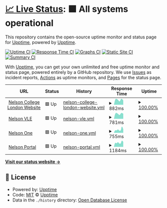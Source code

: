 # [📈 Live Status](https://demo.upptime.js.org): <!--live status--> **🟩 All systems operational**

This repository contains the open-source uptime monitor and status page for [Upptime](https://upptime.js.org), powered by [Upptime](https://github.com/upptime/upptime).

[![Uptime CI](https://github.com/nelson/ncl_status/workflows/Uptime%20CI/badge.svg)](https://github.com/nelson/ncl_status/actions?query=workflow%3A%22Uptime+CI%22)
[![Response Time CI](https://github.com/nelson/ncl_status/workflows/Response%20Time%20CI/badge.svg)](https://github.com/nelson/ncl_status/actions?query=workflow%3A%22Response+Time+CI%22)
[![Graphs CI](https://github.com/nelson/ncl_status/workflows/Graphs%20CI/badge.svg)](https://github.com/nelson/ncl_status/actions?query=workflow%3A%22Graphs+CI%22)
[![Static Site CI](https://github.com/nelson/ncl_status/workflows/Static%20Site%20CI/badge.svg)](https://github.com/nelson/ncl_status/actions?query=workflow%3A%22Static+Site+CI%22)
[![Summary CI](https://github.com/nelson/ncl_status/workflows/Summary%20CI/badge.svg)](https://github.com/nelson/ncl_status/actions?query=workflow%3A%22Summary+CI%22)

With [Upptime](https://upptime.js.org), you can get your own unlimited and free uptime monitor and status page, powered entirely by a GitHub repository. We use [Issues](https://github.com/upptime/upptime/issues) as incident reports, [Actions](https://github.com/nelson/ncl_status/actions) as uptime monitors, and [Pages](https://demo.upptime.js.org) for the status page.

<!--start: status pages-->
<!-- This summary is generated by Upptime (https://github.com/upptime/upptime) -->
<!-- Do not edit this manually, your changes will be overwritten -->
<!-- prettier-ignore -->
| URL | Status | History | Response Time | Uptime |
| --- | ------ | ------- | ------------- | ------ |
| <img alt="" src="https://favicons.githubusercontent.com/nelsoncollege.ac.uk" height="13"> [Nelson College London Website](https://nelsoncollege.ac.uk) | 🟩 Up | [nelson-college-london-website.yml](https://github.com/travnettech/ncl_status/commits/HEAD/history/nelson-college-london-website.yml) | <details><summary><img alt="Response time graph" src="./graphs/nelson-college-london-website/response-time-week.png" height="20"> 882ms</summary><br><a href="https://demo.upptime.js.org/history/nelson-college-london-website"><img alt="Response time 882" src="https://img.shields.io/endpoint?url=https%3A%2F%2Fraw.githubusercontent.com%2Ftravnettech%2Fncl_status%2FHEAD%2Fapi%2Fnelson-college-london-website%2Fresponse-time.json"></a><br><a href="https://demo.upptime.js.org/history/nelson-college-london-website"><img alt="24-hour response time 882" src="https://img.shields.io/endpoint?url=https%3A%2F%2Fraw.githubusercontent.com%2Ftravnettech%2Fncl_status%2FHEAD%2Fapi%2Fnelson-college-london-website%2Fresponse-time-day.json"></a><br><a href="https://demo.upptime.js.org/history/nelson-college-london-website"><img alt="7-day response time 882" src="https://img.shields.io/endpoint?url=https%3A%2F%2Fraw.githubusercontent.com%2Ftravnettech%2Fncl_status%2FHEAD%2Fapi%2Fnelson-college-london-website%2Fresponse-time-week.json"></a><br><a href="https://demo.upptime.js.org/history/nelson-college-london-website"><img alt="30-day response time 882" src="https://img.shields.io/endpoint?url=https%3A%2F%2Fraw.githubusercontent.com%2Ftravnettech%2Fncl_status%2FHEAD%2Fapi%2Fnelson-college-london-website%2Fresponse-time-month.json"></a><br><a href="https://demo.upptime.js.org/history/nelson-college-london-website"><img alt="1-year response time 882" src="https://img.shields.io/endpoint?url=https%3A%2F%2Fraw.githubusercontent.com%2Ftravnettech%2Fncl_status%2FHEAD%2Fapi%2Fnelson-college-london-website%2Fresponse-time-year.json"></a></details> | <details><summary><a href="https://demo.upptime.js.org/history/nelson-college-london-website">100.00%</a></summary><a href="https://demo.upptime.js.org/history/nelson-college-london-website"><img alt="All-time uptime 100.00%" src="https://img.shields.io/endpoint?url=https%3A%2F%2Fraw.githubusercontent.com%2Ftravnettech%2Fncl_status%2FHEAD%2Fapi%2Fnelson-college-london-website%2Fuptime.json"></a><br><a href="https://demo.upptime.js.org/history/nelson-college-london-website"><img alt="24-hour uptime 100.00%" src="https://img.shields.io/endpoint?url=https%3A%2F%2Fraw.githubusercontent.com%2Ftravnettech%2Fncl_status%2FHEAD%2Fapi%2Fnelson-college-london-website%2Fuptime-day.json"></a><br><a href="https://demo.upptime.js.org/history/nelson-college-london-website"><img alt="7-day uptime 100.00%" src="https://img.shields.io/endpoint?url=https%3A%2F%2Fraw.githubusercontent.com%2Ftravnettech%2Fncl_status%2FHEAD%2Fapi%2Fnelson-college-london-website%2Fuptime-week.json"></a><br><a href="https://demo.upptime.js.org/history/nelson-college-london-website"><img alt="30-day uptime 100.00%" src="https://img.shields.io/endpoint?url=https%3A%2F%2Fraw.githubusercontent.com%2Ftravnettech%2Fncl_status%2FHEAD%2Fapi%2Fnelson-college-london-website%2Fuptime-month.json"></a><br><a href="https://demo.upptime.js.org/history/nelson-college-london-website"><img alt="1-year uptime 100.00%" src="https://img.shields.io/endpoint?url=https%3A%2F%2Fraw.githubusercontent.com%2Ftravnettech%2Fncl_status%2FHEAD%2Fapi%2Fnelson-college-london-website%2Fuptime-year.json"></a></details>
| <img alt="" src="https://favicons.githubusercontent.com/nclvle.co.uk" height="13"> [Nelson VLE](https://nclvle.co.uk) | 🟩 Up | [nelson-vle.yml](https://github.com/travnettech/ncl_status/commits/HEAD/history/nelson-vle.yml) | <details><summary><img alt="Response time graph" src="./graphs/nelson-vle/response-time-week.png" height="20"> 781ms</summary><br><a href="https://demo.upptime.js.org/history/nelson-vle"><img alt="Response time 781" src="https://img.shields.io/endpoint?url=https%3A%2F%2Fraw.githubusercontent.com%2Ftravnettech%2Fncl_status%2FHEAD%2Fapi%2Fnelson-vle%2Fresponse-time.json"></a><br><a href="https://demo.upptime.js.org/history/nelson-vle"><img alt="24-hour response time 781" src="https://img.shields.io/endpoint?url=https%3A%2F%2Fraw.githubusercontent.com%2Ftravnettech%2Fncl_status%2FHEAD%2Fapi%2Fnelson-vle%2Fresponse-time-day.json"></a><br><a href="https://demo.upptime.js.org/history/nelson-vle"><img alt="7-day response time 781" src="https://img.shields.io/endpoint?url=https%3A%2F%2Fraw.githubusercontent.com%2Ftravnettech%2Fncl_status%2FHEAD%2Fapi%2Fnelson-vle%2Fresponse-time-week.json"></a><br><a href="https://demo.upptime.js.org/history/nelson-vle"><img alt="30-day response time 781" src="https://img.shields.io/endpoint?url=https%3A%2F%2Fraw.githubusercontent.com%2Ftravnettech%2Fncl_status%2FHEAD%2Fapi%2Fnelson-vle%2Fresponse-time-month.json"></a><br><a href="https://demo.upptime.js.org/history/nelson-vle"><img alt="1-year response time 781" src="https://img.shields.io/endpoint?url=https%3A%2F%2Fraw.githubusercontent.com%2Ftravnettech%2Fncl_status%2FHEAD%2Fapi%2Fnelson-vle%2Fresponse-time-year.json"></a></details> | <details><summary><a href="https://demo.upptime.js.org/history/nelson-vle">100.00%</a></summary><a href="https://demo.upptime.js.org/history/nelson-vle"><img alt="All-time uptime 100.00%" src="https://img.shields.io/endpoint?url=https%3A%2F%2Fraw.githubusercontent.com%2Ftravnettech%2Fncl_status%2FHEAD%2Fapi%2Fnelson-vle%2Fuptime.json"></a><br><a href="https://demo.upptime.js.org/history/nelson-vle"><img alt="24-hour uptime 100.00%" src="https://img.shields.io/endpoint?url=https%3A%2F%2Fraw.githubusercontent.com%2Ftravnettech%2Fncl_status%2FHEAD%2Fapi%2Fnelson-vle%2Fuptime-day.json"></a><br><a href="https://demo.upptime.js.org/history/nelson-vle"><img alt="7-day uptime 100.00%" src="https://img.shields.io/endpoint?url=https%3A%2F%2Fraw.githubusercontent.com%2Ftravnettech%2Fncl_status%2FHEAD%2Fapi%2Fnelson-vle%2Fuptime-week.json"></a><br><a href="https://demo.upptime.js.org/history/nelson-vle"><img alt="30-day uptime 100.00%" src="https://img.shields.io/endpoint?url=https%3A%2F%2Fraw.githubusercontent.com%2Ftravnettech%2Fncl_status%2FHEAD%2Fapi%2Fnelson-vle%2Fuptime-month.json"></a><br><a href="https://demo.upptime.js.org/history/nelson-vle"><img alt="1-year uptime 100.00%" src="https://img.shields.io/endpoint?url=https%3A%2F%2Fraw.githubusercontent.com%2Ftravnettech%2Fncl_status%2FHEAD%2Fapi%2Fnelson-vle%2Fuptime-year.json"></a></details>
| <img alt="" src="https://favicons.githubusercontent.com/one.nelsoncollege.ac.uk" height="13"> [Nelson One](https://one.nelsoncollege.ac.uk) | 🟩 Up | [nelson-one.yml](https://github.com/travnettech/ncl_status/commits/HEAD/history/nelson-one.yml) | <details><summary><img alt="Response time graph" src="./graphs/nelson-one/response-time-week.png" height="20"> 755ms</summary><br><a href="https://demo.upptime.js.org/history/nelson-one"><img alt="Response time 755" src="https://img.shields.io/endpoint?url=https%3A%2F%2Fraw.githubusercontent.com%2Ftravnettech%2Fncl_status%2FHEAD%2Fapi%2Fnelson-one%2Fresponse-time.json"></a><br><a href="https://demo.upptime.js.org/history/nelson-one"><img alt="24-hour response time 755" src="https://img.shields.io/endpoint?url=https%3A%2F%2Fraw.githubusercontent.com%2Ftravnettech%2Fncl_status%2FHEAD%2Fapi%2Fnelson-one%2Fresponse-time-day.json"></a><br><a href="https://demo.upptime.js.org/history/nelson-one"><img alt="7-day response time 755" src="https://img.shields.io/endpoint?url=https%3A%2F%2Fraw.githubusercontent.com%2Ftravnettech%2Fncl_status%2FHEAD%2Fapi%2Fnelson-one%2Fresponse-time-week.json"></a><br><a href="https://demo.upptime.js.org/history/nelson-one"><img alt="30-day response time 755" src="https://img.shields.io/endpoint?url=https%3A%2F%2Fraw.githubusercontent.com%2Ftravnettech%2Fncl_status%2FHEAD%2Fapi%2Fnelson-one%2Fresponse-time-month.json"></a><br><a href="https://demo.upptime.js.org/history/nelson-one"><img alt="1-year response time 755" src="https://img.shields.io/endpoint?url=https%3A%2F%2Fraw.githubusercontent.com%2Ftravnettech%2Fncl_status%2FHEAD%2Fapi%2Fnelson-one%2Fresponse-time-year.json"></a></details> | <details><summary><a href="https://demo.upptime.js.org/history/nelson-one">100.00%</a></summary><a href="https://demo.upptime.js.org/history/nelson-one"><img alt="All-time uptime 100.00%" src="https://img.shields.io/endpoint?url=https%3A%2F%2Fraw.githubusercontent.com%2Ftravnettech%2Fncl_status%2FHEAD%2Fapi%2Fnelson-one%2Fuptime.json"></a><br><a href="https://demo.upptime.js.org/history/nelson-one"><img alt="24-hour uptime 100.00%" src="https://img.shields.io/endpoint?url=https%3A%2F%2Fraw.githubusercontent.com%2Ftravnettech%2Fncl_status%2FHEAD%2Fapi%2Fnelson-one%2Fuptime-day.json"></a><br><a href="https://demo.upptime.js.org/history/nelson-one"><img alt="7-day uptime 100.00%" src="https://img.shields.io/endpoint?url=https%3A%2F%2Fraw.githubusercontent.com%2Ftravnettech%2Fncl_status%2FHEAD%2Fapi%2Fnelson-one%2Fuptime-week.json"></a><br><a href="https://demo.upptime.js.org/history/nelson-one"><img alt="30-day uptime 100.00%" src="https://img.shields.io/endpoint?url=https%3A%2F%2Fraw.githubusercontent.com%2Ftravnettech%2Fncl_status%2FHEAD%2Fapi%2Fnelson-one%2Fuptime-month.json"></a><br><a href="https://demo.upptime.js.org/history/nelson-one"><img alt="1-year uptime 100.00%" src="https://img.shields.io/endpoint?url=https%3A%2F%2Fraw.githubusercontent.com%2Ftravnettech%2Fncl_status%2FHEAD%2Fapi%2Fnelson-one%2Fuptime-year.json"></a></details>
| <img alt="" src="https://favicons.githubusercontent.com/portal.nelsoncollege.ac.uk" height="13"> [Nelson Portal](https://portal.nelsoncollege.ac.uk) | 🟩 Up | [nelson-portal.yml](https://github.com/travnettech/ncl_status/commits/HEAD/history/nelson-portal.yml) | <details><summary><img alt="Response time graph" src="./graphs/nelson-portal/response-time-week.png" height="20"> 1184ms</summary><br><a href="https://demo.upptime.js.org/history/nelson-portal"><img alt="Response time 1184" src="https://img.shields.io/endpoint?url=https%3A%2F%2Fraw.githubusercontent.com%2Ftravnettech%2Fncl_status%2FHEAD%2Fapi%2Fnelson-portal%2Fresponse-time.json"></a><br><a href="https://demo.upptime.js.org/history/nelson-portal"><img alt="24-hour response time 1184" src="https://img.shields.io/endpoint?url=https%3A%2F%2Fraw.githubusercontent.com%2Ftravnettech%2Fncl_status%2FHEAD%2Fapi%2Fnelson-portal%2Fresponse-time-day.json"></a><br><a href="https://demo.upptime.js.org/history/nelson-portal"><img alt="7-day response time 1184" src="https://img.shields.io/endpoint?url=https%3A%2F%2Fraw.githubusercontent.com%2Ftravnettech%2Fncl_status%2FHEAD%2Fapi%2Fnelson-portal%2Fresponse-time-week.json"></a><br><a href="https://demo.upptime.js.org/history/nelson-portal"><img alt="30-day response time 1184" src="https://img.shields.io/endpoint?url=https%3A%2F%2Fraw.githubusercontent.com%2Ftravnettech%2Fncl_status%2FHEAD%2Fapi%2Fnelson-portal%2Fresponse-time-month.json"></a><br><a href="https://demo.upptime.js.org/history/nelson-portal"><img alt="1-year response time 1184" src="https://img.shields.io/endpoint?url=https%3A%2F%2Fraw.githubusercontent.com%2Ftravnettech%2Fncl_status%2FHEAD%2Fapi%2Fnelson-portal%2Fresponse-time-year.json"></a></details> | <details><summary><a href="https://demo.upptime.js.org/history/nelson-portal">100.00%</a></summary><a href="https://demo.upptime.js.org/history/nelson-portal"><img alt="All-time uptime 100.00%" src="https://img.shields.io/endpoint?url=https%3A%2F%2Fraw.githubusercontent.com%2Ftravnettech%2Fncl_status%2FHEAD%2Fapi%2Fnelson-portal%2Fuptime.json"></a><br><a href="https://demo.upptime.js.org/history/nelson-portal"><img alt="24-hour uptime 100.00%" src="https://img.shields.io/endpoint?url=https%3A%2F%2Fraw.githubusercontent.com%2Ftravnettech%2Fncl_status%2FHEAD%2Fapi%2Fnelson-portal%2Fuptime-day.json"></a><br><a href="https://demo.upptime.js.org/history/nelson-portal"><img alt="7-day uptime 100.00%" src="https://img.shields.io/endpoint?url=https%3A%2F%2Fraw.githubusercontent.com%2Ftravnettech%2Fncl_status%2FHEAD%2Fapi%2Fnelson-portal%2Fuptime-week.json"></a><br><a href="https://demo.upptime.js.org/history/nelson-portal"><img alt="30-day uptime 100.00%" src="https://img.shields.io/endpoint?url=https%3A%2F%2Fraw.githubusercontent.com%2Ftravnettech%2Fncl_status%2FHEAD%2Fapi%2Fnelson-portal%2Fuptime-month.json"></a><br><a href="https://demo.upptime.js.org/history/nelson-portal"><img alt="1-year uptime 100.00%" src="https://img.shields.io/endpoint?url=https%3A%2F%2Fraw.githubusercontent.com%2Ftravnettech%2Fncl_status%2FHEAD%2Fapi%2Fnelson-portal%2Fuptime-year.json"></a></details>

<!--end: status pages-->

[**Visit our status website →**](https://demo.upptime.js.org)

## 📄 License

- Powered by: [Upptime](https://github.com/upptime/upptime)
- Code: [MIT](./LICENSE) © [Upptime](https://upptime.js.org)
- Data in the `./history` directory: [Open Database License](https://opendatacommons.org/licenses/odbl/1-0/)

